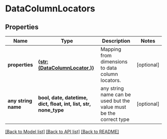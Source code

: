 # DataColumnLocators


## Properties
Name | Type | Description | Notes
------------ | ------------- | ------------- | -------------
**properties** | [**{str: (DataColumnLocator,)}**](DataColumnLocator.md) | Mapping from dimensions to data column locators. | [optional] 
**any string name** | **bool, date, datetime, dict, float, int, list, str, none_type** | any string name can be used but the value must be the correct type | [optional]

[[Back to Model list]](../README.md#documentation-for-models) [[Back to API list]](../README.md#documentation-for-api-endpoints) [[Back to README]](../README.md)


